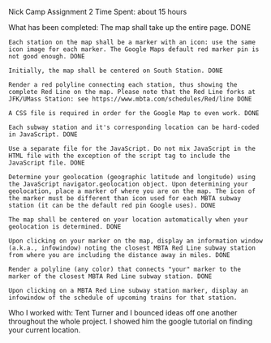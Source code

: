 Nick Camp
Assignment 2
Time Spent: about 15 hours

What has been completed:
The map shall take up the entire page. DONE

    Each station on the map shall be a marker with an icon: use the same icon image for each marker. The Google Maps default red marker pin is not good enough. DONE

    Initially, the map shall be centered on South Station. DONE

    Render a red polyline connecting each station, thus showing the complete Red Line on the map. Please note that the Red Line forks at JFK/UMass Station: see https://www.mbta.com/schedules/Red/line DONE

    A CSS file is required in order for the Google Map to even work. DONE

    Each subway station and it's corresponding location can be hard-coded in JavaScript. DONE

    Use a separate file for the JavaScript. Do not mix JavaScript in the HTML file with the exception of the script tag to include the JavaScript file. DONE

    Determine your geolocation (geographic latitude and longitude) using the JavaScript navigator.geolocation object. Upon determining your geolocation, place a marker of where you are on the map. The icon of the marker must be different than icon used for each MBTA subway station (it can be the default red pin Google uses). DONE

    The map shall be centered on your location automatically when your geolocation is determined. DONE

    Upon clicking on your marker on the map, display an information window (a.k.a., infowindow) noting the closest MBTA Red Line subway station from where you are including the distance away in miles. DONE

    Render a polyline (any color) that connects "your" marker to the marker of the closest MBTA Red Line subway station. DONE

    Upon clicking on a MBTA Red Line subway station marker, display an infowindow of the schedule of upcoming trains for that station. 

Who I worked with: Tent Turner and I bounced ideas off one another throughout the whole project. I showed him the google tutorial on finding your current location.
